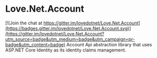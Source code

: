# Love.Net.Account

[![Join the chat at https://gitter.im/lovedotnet/Love.Net.Account](https://badges.gitter.im/lovedotnet/Love.Net.Account.svg)](https://gitter.im/lovedotnet/Love.Net.Account?utm_source=badge&utm_medium=badge&utm_campaign=pr-badge&utm_content=badge)
Account Api abstraction library that uses ASP.NET Core Identity as its identity claims management.
